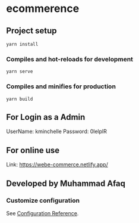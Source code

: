 # ecommerence

## Project setup
```
yarn install
```

### Compiles and hot-reloads for development
```
yarn serve
```

### Compiles and minifies for production
```
yarn build
```
## For Login as a Admin

UserName: kminchelle
Password: 0lelplR



## For online use

Link: https://webe-commerce.netlify.app/

## Developed by Muhammad Afaq

### Customize configuration
See [Configuration Reference](https://cli.vuejs.org/config/).
